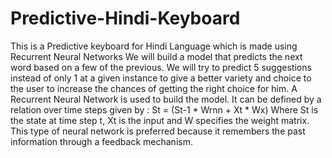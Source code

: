# Predictive-Hindi-Keyboard
This is a Predictive keyboard for Hindi Language which is made using Recurrent Neural Networks
We will build a model that predicts the next word based on a few of the previous. We will try to predict 5 suggestions instead of only 1 at a given instance to give a better variety and choice to the user to increase the chances of getting the right choice for him.
A Recurrent Neural Network is used to build the model. It can be defined by a relation over time steps given by :
St = (St-1 * Wrnn  +  Xt * Wx)
Where St is the state at time step t, Xt is the input and W specifies the weight matrix.
This type of neural network is preferred because it remembers the past information through a feedback mechanism.
